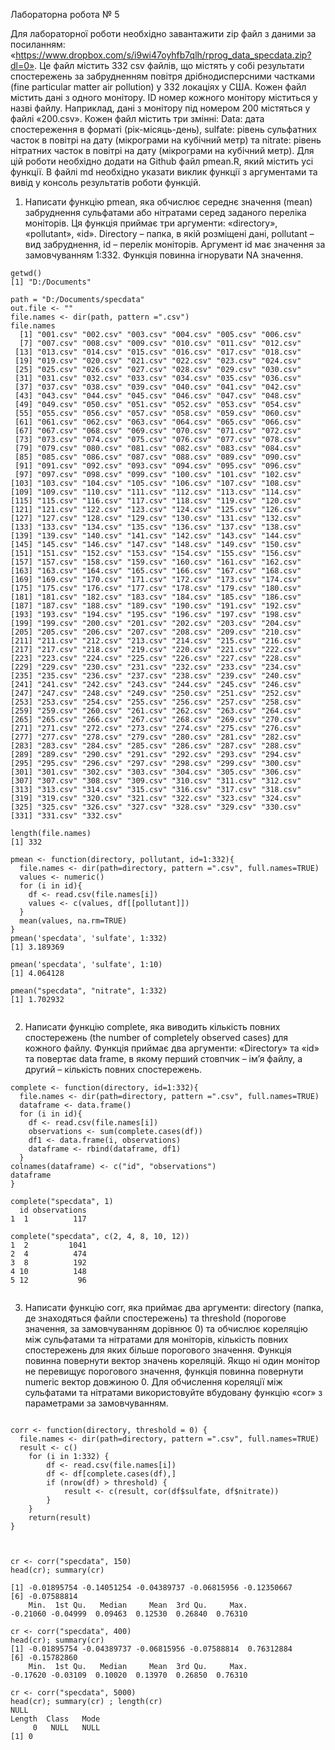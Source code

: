 Лабораторна робота № 5

Для лабораторної роботи необхідно завантажити zip файл з даними за
посиланням:
«https://www.dropbox.com/s/i9wi47oyhfb7qlh/rprog_data_specdata.zip?dl=0».
Це файл містить 332 csv файлів, що містять у собі результати спостережень за забрудненням повітря дрібнодисперсними частками (fine particular matter air pollution) у 332 локаціях у США. Кожен файл містить дані з одного монітору. ID номер кожного монітору міститься у назві файлу. Наприклад, дані з монітору під номером 200 містяться у файлі «200.csv». Кожен файл містить три змінні:
Data: дата спостереження в форматі (рік-місяць-день), sulfate: рівень
сульфатних часток в повітрі на дату (мікрограми на кубічний метр) та nitrate:
рівень нітратних часток в повітрі на дату (мікрограми на кубічний метр). Для цій роботи необхідно додати на Github файл pmean.R, який містить усі функції. В файлі md необхідно указати виклик функції з аргументами та вивід у консоль результатів роботи функцій.

1. Написати функцію pmean, яка обчислює середнє значення (mean)
забруднення сульфатами або нітратами серед заданого переліка
моніторів. Ця функція приймає три аргументи: «directory», «pollutant»,
«id». Directory – папка, в якій розміщені дані, pollutant – вид забруднення,
id – перелік моніторів. Аргумент id має значення за замовчуванням 1:332.
Функція повинна ігнорувати NA значення. 


```{r}
getwd()
[1] "D:/Documents"

path = "D:/Documents/specdata"
out.file <- ""
file.names <- dir(path, pattern =".csv")
file.names
  [1] "001.csv" "002.csv" "003.csv" "004.csv" "005.csv" "006.csv"
  [7] "007.csv" "008.csv" "009.csv" "010.csv" "011.csv" "012.csv"
 [13] "013.csv" "014.csv" "015.csv" "016.csv" "017.csv" "018.csv"
 [19] "019.csv" "020.csv" "021.csv" "022.csv" "023.csv" "024.csv"
 [25] "025.csv" "026.csv" "027.csv" "028.csv" "029.csv" "030.csv"
 [31] "031.csv" "032.csv" "033.csv" "034.csv" "035.csv" "036.csv"
 [37] "037.csv" "038.csv" "039.csv" "040.csv" "041.csv" "042.csv"
 [43] "043.csv" "044.csv" "045.csv" "046.csv" "047.csv" "048.csv"
 [49] "049.csv" "050.csv" "051.csv" "052.csv" "053.csv" "054.csv"
 [55] "055.csv" "056.csv" "057.csv" "058.csv" "059.csv" "060.csv"
 [61] "061.csv" "062.csv" "063.csv" "064.csv" "065.csv" "066.csv"
 [67] "067.csv" "068.csv" "069.csv" "070.csv" "071.csv" "072.csv"
 [73] "073.csv" "074.csv" "075.csv" "076.csv" "077.csv" "078.csv"
 [79] "079.csv" "080.csv" "081.csv" "082.csv" "083.csv" "084.csv"
 [85] "085.csv" "086.csv" "087.csv" "088.csv" "089.csv" "090.csv"
 [91] "091.csv" "092.csv" "093.csv" "094.csv" "095.csv" "096.csv"
 [97] "097.csv" "098.csv" "099.csv" "100.csv" "101.csv" "102.csv"
[103] "103.csv" "104.csv" "105.csv" "106.csv" "107.csv" "108.csv"
[109] "109.csv" "110.csv" "111.csv" "112.csv" "113.csv" "114.csv"
[115] "115.csv" "116.csv" "117.csv" "118.csv" "119.csv" "120.csv"
[121] "121.csv" "122.csv" "123.csv" "124.csv" "125.csv" "126.csv"
[127] "127.csv" "128.csv" "129.csv" "130.csv" "131.csv" "132.csv"
[133] "133.csv" "134.csv" "135.csv" "136.csv" "137.csv" "138.csv"
[139] "139.csv" "140.csv" "141.csv" "142.csv" "143.csv" "144.csv"
[145] "145.csv" "146.csv" "147.csv" "148.csv" "149.csv" "150.csv"
[151] "151.csv" "152.csv" "153.csv" "154.csv" "155.csv" "156.csv"
[157] "157.csv" "158.csv" "159.csv" "160.csv" "161.csv" "162.csv"
[163] "163.csv" "164.csv" "165.csv" "166.csv" "167.csv" "168.csv"
[169] "169.csv" "170.csv" "171.csv" "172.csv" "173.csv" "174.csv"
[175] "175.csv" "176.csv" "177.csv" "178.csv" "179.csv" "180.csv"
[181] "181.csv" "182.csv" "183.csv" "184.csv" "185.csv" "186.csv"
[187] "187.csv" "188.csv" "189.csv" "190.csv" "191.csv" "192.csv"
[193] "193.csv" "194.csv" "195.csv" "196.csv" "197.csv" "198.csv"
[199] "199.csv" "200.csv" "201.csv" "202.csv" "203.csv" "204.csv"
[205] "205.csv" "206.csv" "207.csv" "208.csv" "209.csv" "210.csv"
[211] "211.csv" "212.csv" "213.csv" "214.csv" "215.csv" "216.csv"
[217] "217.csv" "218.csv" "219.csv" "220.csv" "221.csv" "222.csv"
[223] "223.csv" "224.csv" "225.csv" "226.csv" "227.csv" "228.csv"
[229] "229.csv" "230.csv" "231.csv" "232.csv" "233.csv" "234.csv"
[235] "235.csv" "236.csv" "237.csv" "238.csv" "239.csv" "240.csv"
[241] "241.csv" "242.csv" "243.csv" "244.csv" "245.csv" "246.csv"
[247] "247.csv" "248.csv" "249.csv" "250.csv" "251.csv" "252.csv"
[253] "253.csv" "254.csv" "255.csv" "256.csv" "257.csv" "258.csv"
[259] "259.csv" "260.csv" "261.csv" "262.csv" "263.csv" "264.csv"
[265] "265.csv" "266.csv" "267.csv" "268.csv" "269.csv" "270.csv"
[271] "271.csv" "272.csv" "273.csv" "274.csv" "275.csv" "276.csv"
[277] "277.csv" "278.csv" "279.csv" "280.csv" "281.csv" "282.csv"
[283] "283.csv" "284.csv" "285.csv" "286.csv" "287.csv" "288.csv"
[289] "289.csv" "290.csv" "291.csv" "292.csv" "293.csv" "294.csv"
[295] "295.csv" "296.csv" "297.csv" "298.csv" "299.csv" "300.csv"
[301] "301.csv" "302.csv" "303.csv" "304.csv" "305.csv" "306.csv"
[307] "307.csv" "308.csv" "309.csv" "310.csv" "311.csv" "312.csv"
[313] "313.csv" "314.csv" "315.csv" "316.csv" "317.csv" "318.csv"
[319] "319.csv" "320.csv" "321.csv" "322.csv" "323.csv" "324.csv"
[325] "325.csv" "326.csv" "327.csv" "328.csv" "329.csv" "330.csv"
[331] "331.csv" "332.csv"

length(file.names)
[1] 332

pmean <- function(directory, pollutant, id=1:332){
  file.names <- dir(path=directory, pattern =".csv", full.names=TRUE)
  values <- numeric()
  for (i in id){
    df <- read.csv(file.names[i])
    values <- c(values, df[[pollutant]])
  }
  mean(values, na.rm=TRUE)
}
pmean('specdata', 'sulfate', 1:332)
[1] 3.189369

pmean('specdata', 'sulfate', 1:10)
[1] 4.064128

pmean("specdata", "nitrate", 1:332)
[1] 1.702932


```
2. Написати функцію complete, яка виводить кількість повних спостережень
(the number of completely observed cases) для кожного файлу. Функція
приймає два аргументи: «Directory» та «id» та повертає data frame, в
якому перший стовпчик – ім’я файлу, а другий – кількість повних
спостережень. 

```{r}
complete <- function(directory, id=1:332){
  file.names <- dir(path=directory, pattern =".csv", full.names=TRUE)
  dataframe <- data.frame() 
  for (i in id){
    df <- read.csv(file.names[i]) 
    observations <- sum(complete.cases(df)) 
    df1 <- data.frame(i, observations) 
    dataframe <- rbind(dataframe, df1)
  }
colnames(dataframe) <- c("id", "observations") 
dataframe
}

complete("specdata", 1)
  id observations
1  1          117

complete("specdata", c(2, 4, 8, 10, 12))
1  2         1041
2  4          474
3  8          192
4 10          148
5 12           96


```
3. Написати функцію corr, яка приймає два аргументи: directory (папка, де
знаходяться файли спостережень) та threshold (порогове значення, за
замовчуванням дорівнює 0) та обчислює кореляцію між сульфатами та
нітратами для моніторів, кількість повних спостережень для яких більше
порогового значення. Функція повинна повернути вектор значень
кореляцій. Якщо ні один монітор не перевищує порогового значення,
функція повинна повернути numeric вектор довжиною 0. Для обчислення
кореляції між сульфатами та нітратами використовуйте вбудовану функцію 
«cor» з параметрами за замовчуванням.


```{r}

corr <- function(directory, threshold = 0) {
  file.names <- dir(path=directory, pattern =".csv", full.names=TRUE)
  result <- c()
	for (i in 1:332) {
		df <- read.csv(file.names[i])
		df <- df[complete.cases(df),]
		if (nrow(df) > threshold) {
			result <- c(result, cor(df$sulfate, df$nitrate))
		}
	}
	return(result)
}
	


cr <- corr("specdata", 150)
head(cr); summary(cr)

[1] -0.01895754 -0.14051254 -0.04389737 -0.06815956 -0.12350667
[6] -0.07588814
    Min.  1st Qu.   Median     Mean  3rd Qu.     Max. 
-0.21060 -0.04999  0.09463  0.12530  0.26840  0.76310 

cr <- corr("specdata", 400)
head(cr); summary(cr)
[1] -0.01895754 -0.04389737 -0.06815956 -0.07588814  0.76312884
[6] -0.15782860
    Min.  1st Qu.   Median     Mean  3rd Qu.     Max. 
-0.17620 -0.03109  0.10020  0.13970  0.26850  0.76310 

cr <- corr("specdata", 5000)
head(cr); summary(cr) ; length(cr)
NULL
Length  Class   Mode 
     0   NULL   NULL 
[1] 0

```
